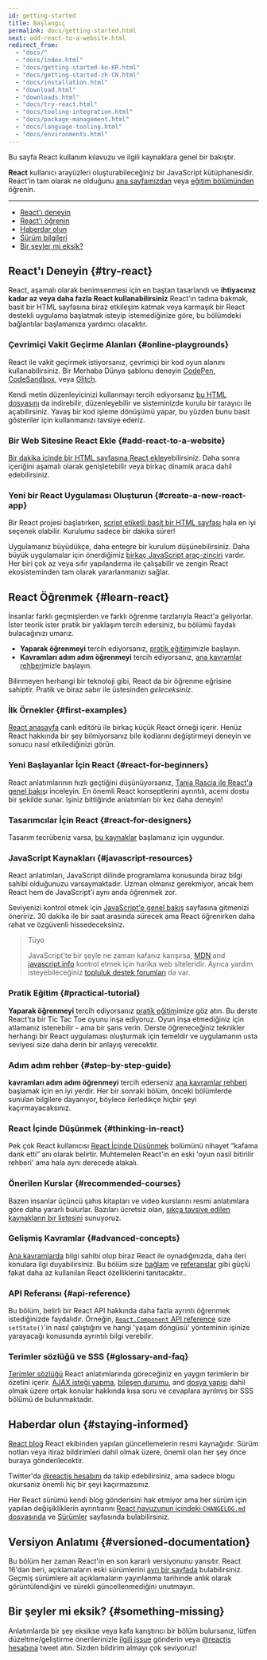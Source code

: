 ```yaml
---
id: getting-started
title: Başlangıç
permalink: docs/getting-started.html
next: add-react-to-a-website.html
redirect_from:
  - "docs/"
  - "docs/index.html"
  - "docs/getting-started-ko-KR.html"
  - "docs/getting-started-zh-CN.html"
  - "docs/installation.html"
  - "download.html"
  - "downloads.html"
  - "docs/try-react.html"
  - "docs/tooling-integration.html"
  - "docs/package-management.html"
  - "docs/language-tooling.html"
  - "docs/environments.html"
---
```


Bu sayfa React kullanım kılavuzu ve ilgili kaynaklara genel bir bakıştır.

**React** kullanıcı arayüzleri oluşturabileceğiniz bir JavaScript kütüphanesidir. React'in tam olarak ne olduğunu [ana sayfamızdan](/) veya [eğitim bölümünden](/tutorial/tutorial.html) öğrenin.

---

- [React'ı deneyin](#try-react)
- [React'ı öğrenin](#learn-react)
- [Haberdar olun](#staying-informed)
- [Sürüm bilgileri](#versioned-documentation)
- [Bir şeyler mi eksik?](#something-missing)

## React'ı Deneyin {#try-react}

React, aşamalı olarak benimsenmesi için en baştan tasarlandı ve  **ihtiyacınız kadar az veya daha fazla React kullanabilirsiniz** React’ın tadına bakmak, basit bir HTML sayfasına biraz etkileşim katmak veya karmaşık bir React destekli uygulama başlatmak isteyip istemediğinize göre, bu bölümdeki bağlantılar başlamanıza yardımcı olacaktır.

### Çevrimiçi Vakit Geçirme Alanları {#online-playgrounds}

React ile vakit geçirmek istiyorsanız, çevrimiçi bir kod oyun alanını kullanabilirsiniz. Bir Merhaba Dünya şablonu deneyin [CodePen](codepen://hello-world), [CodeSandbox](https://codesandbox.io/s/new), veya [Glitch](https://glitch.com/edit/#!/remix/starter-react-template).

Kendi metin düzenleyicinizi kullanmayı tercih ediyorsanız [bu HTML dosyasını](https://raw.githubusercontent.com/reactjs/reactjs.org/master/static/html/single-file-example.html) da indirebilir, düzenleyebilir ve sisteminizde kurulu bir tarayıcı ile açabilirsiniz. Yavaş bir kod işleme dönüşümü yapar, bu yüzden bunu basit gösteriler için kullanmanızı tavsiye ederiz.

### Bir Web Sitesine React Ekle {#add-react-to-a-website}

[Bir dakika içinde bir HTML sayfasına React ekle](/docs/add-react-to-a-website.html)yebilirsiniz. Daha sonra içeriğini aşamalı olarak genişletebilir veya birkaç dinamik araca dahil edebilirsiniz.

### Yeni bir React Uygulaması Oluşturun {#create-a-new-react-app}

Bir React projesi başlatırken, [script etiketli basit bir HTML sayfası](/docs/add-react-to-a-website.html) hala en iyi seçenek olabilir. Kurulumu sadece bir dakika sürer!

Uygulamanız büyüdükçe, daha entegre bir kurulum düşünebilirsiniz. Daha büyük uygulamalar için önerdiğimiz [birkaç JavaScript araç-zinciri](/docs/create-a-new-react-app.html) vardır. Her biri çok az veya sıfır yapılandırma ile çalışabilir ve zengin React ekosisteminden tam olarak yararlanmanızı sağlar.

## React Öğrenmek {#learn-react}

İnsanlar farklı geçmişlerden ve farklı öğrenme tarzlarıyla React'a geliyorlar. İster teorik ister pratik bir yaklaşım tercih edersiniz, bu bölümü faydalı bulacağınızı umarız.

* **Yaparak öğrenmeyi** tercih ediyorsanız, [pratik eğitim](/tutorial/tutorial.html)imizle başlayın.
* **Kavramları adım adım öğrenmeyi** tercih ediyorsanız, [ana kavramlar rehberi](/docs/hello-world.html)mizle başlayın.

Bilinmeyen herhangi bir teknoloji gibi, React da bir öğrenme eğrisine sahiptir. Pratik ve biraz sabır ile üstesinden *geleceksiniz*.

### İlk Örnekler {#first-examples}

[React anasayfa](/) canlı editörü ile birkaç küçük React örneği içerir. Henüz React hakkında bir şey bilmiyorsanız bile kodlarını değiştirmeyi deneyin ve sonucu nasıl etkilediğinizi görün.

### Yeni Başlayanlar İçin React {#react-for-beginners}

React anlatımlarının hızlı geçtiğini düşünüyorsanız, [Tania Rascia ile React'a genel bakış](https://www.taniarascia.com/getting-started-with-react/)ı inceleyin. En önemli React konseptlerini ayrıntılı, acemi ​​dostu bir şekilde sunar. İşiniz bittiğinde anlatımları bir kez daha deneyin!

### Tasarımcılar İçin React {#react-for-designers}

Tasarım tecrübeniz varsa, [bu kaynaklar](https://reactfordesigners.com/) başlamanız için uygundur.

### JavaScript Kaynakları {#javascript-resources}


React anlatımları, JavaScript dilinde programlama konusunda biraz bilgi sahibi olduğunuzu varsaymaktadır. Uzman olmanız gerekmiyor, ancak hem React hem de JavaScript'i aynı anda öğrenmek zor.

Seviyenizi kontrol etmek için [JavaScript'e genel bakış](https://developer.mozilla.org/en-US/docs/Web/JavaScript/A_re-introduction_to_JavaScript) sayfasına gitmenizi öneririz. 30 dakika ile bir saat arasında sürecek ama React öğrenirken daha rahat ve özgüvenli hissedeceksiniz.

>Tüyo
>
>JavaScript'te bir şeyle ne zaman kafanız karışırsa, [MDN](https://developer.mozilla.org/en-US/docs/Web/JavaScript) and [javascript.info](https://javascript.info/) kontrol etmek için harika web siteleridir. Ayrıca yardım isteyebileceğiniz [topluluk destek forumları](/community/support.html) da var.

### Pratik Eğitim {#practical-tutorial}

**Yaparak öğrenmeyi** tercih ediyorsanız [pratik eğitim](/tutorial/tutorial.html)imize göz atın. Bu derste React'ta bir Tic Tac Toe oyunu inşa ediyoruz. Oyun inşa etmediğiniz için atlamanız istenebilir - ama bir şans verin. Derste öğreneceğiniz teknikler herhangi bir React uygulaması oluşturmak için temeldir ve uygulamanın usta seviyesi size daha derin bir anlayış verecektir.

### Adım adım rehber {#step-by-step-guide}

**kavramları adım adım öğrenmeyi** tercih ederseniz [ana kavramlar rehberi](/docs/hello-world.html) başlamak için en iyi yerdir. Her bir sonraki bölüm, önceki bölümlerde sunulan bilgilere dayanıyor, böylece ilerledikçe hiçbir şeyi kaçırmayacaksınız.

### React İçinde Düşünmek {#thinking-in-react}

Pek çok React kullanıcısı [React İçinde Düşünmek](/docs/thinking-in-react.html) bolümünü nihayet “kafama dank etti” anı olarak belirtir. Muhtemelen React'in en eski 'oyun nasil bitirilir rehberi' ama hala aynı derecede alakalı.

### Önerilen Kurslar {#recommended-courses}

Bazen insanlar üçüncü şahıs kitapları ve video kurslarını resmi anlatımlara göre daha yararlı bulurlar. Bazıları ücretsiz olan, [sıkça tavsiye edilen kaynakların bir listesini](/community/courses.html) sunuyoruz.

### Gelişmiş Kavramlar {#advanced-concepts}

[Ana kavramlarda](#main-concepts) bilgi sahibi olup biraz React ile oynadığınızda, daha ileri konulara ilgi duyabilirsiniz. Bu bölüm size [bağlam](/docs/context.html) ve [referanslar](/docs/refs-and-the-dom.html) gibi güçlü fakat daha az kullanılan React özelliklerini tanıtacaktır..

### API Referansı {#api-reference}

Bu bölüm, belirli bir React API hakkında daha fazla ayrıntı öğrenmek istediğinizde faydalıdır. Örneğin, [`React.Component` API reference](/docs/react-component.html) size `setState()`'in nasıl çalıştığını ve hangi 'yaşam döngüsü' yönteminin işinize yarayacağı konusunda ayrıntılı bilgi verebilir.

### Terimler sözlüğü ve SSS {#glossary-and-faq}

[Terimler sözlüğü](/docs/glossary.html) React anlatımlarında göreceğiniz en yaygın terimlerin bir özetini içerir. [AJAX isteği yapma](/docs/faq-ajax.html), [bileşen durumu](/docs/faq-state.html), and [dosya yapısı](/docs/faq-structure.html) dahil olmak üzere ortak konular hakkında kısa soru ve cevaplara ayrılmış bir SSS bölümü de bulunmaktadır.

## Haberdar olun {#staying-informed}

[React blog](/blog/) React ekibinden yapılan güncellemelerin resmi kaynağıdır. Sürüm notları veya itiraz bildirimleri dahil olmak üzere, önemli olan her şey önce buraya gönderilecektir.

Twitter'da [@reactjs hesabını](https://twitter.com/reactjs) da takip edebilirsiniz, ama sadece blogu okursanız önemli hiç bir şeyi kaçırmazsınız.

Her React sürümü kendi blog gönderisini hak etmiyor ama her sürüm için yapılan değişikliklerin ayrıntıarını [React havuzunun içindeki `CHANGELOG.md` dosyasında](https://github.com/facebook/react/blob/master/CHANGELOG.md) ve [Sürümler](https://github.com/facebook/react) sayfasında bulabilirsiniz.

## Versiyon Anlatımı {#versioned-documentation}

Bu bölüm her zaman React'in en son kararlı versiyonunu yansıtır. React 16'dan beri, açıklamaların eski sürümlerini [ayrı bir sayfada](/versions) bulabilirsiniz. Geçmiş sürümlere ait açıklamaların yayınlanma tarihinde anlık olarak görüntülendiğini ve sürekli güncellenmediğini unutmayın.

## Bir şeyler mi eksik? {#something-missing}

Anlatımlarda bir şey eksikse veya kafa karıştırıcı bir bölüm bulursanız, lütfen düzeltme/geliştirme önerilerinizle [ilgili issue](https://github.com/reactjs/reactjs.org/issues/new) gönderin veya [@reactjs hesabına](https://twitter.com/reactjs) tweet atın. Sizden bildirim almayı çok seviyoruz!
